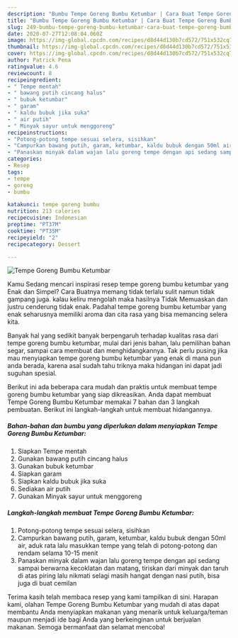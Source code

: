 ```yaml
---
description: "Bumbu Tempe Goreng Bumbu Ketumbar | Cara Buat Tempe Goreng Bumbu Ketumbar Yang Sedap"
title: "Bumbu Tempe Goreng Bumbu Ketumbar | Cara Buat Tempe Goreng Bumbu Ketumbar Yang Sedap"
slug: 249-bumbu-tempe-goreng-bumbu-ketumbar-cara-buat-tempe-goreng-bumbu-ketumbar-yang-sedap
date: 2020-07-27T12:08:04.060Z
image: https://img-global.cpcdn.com/recipes/d8d44d130b7cd572/751x532cq70/tempe-goreng-bumbu-ketumbar-foto-resep-utama.jpg
thumbnail: https://img-global.cpcdn.com/recipes/d8d44d130b7cd572/751x532cq70/tempe-goreng-bumbu-ketumbar-foto-resep-utama.jpg
cover: https://img-global.cpcdn.com/recipes/d8d44d130b7cd572/751x532cq70/tempe-goreng-bumbu-ketumbar-foto-resep-utama.jpg
author: Patrick Pena
ratingvalue: 4.6
reviewcount: 8
recipeingredient:
- " Tempe mentah"
- " bawang putih cincang halus"
- " bubuk ketumbar"
- " garam"
- " kaldu bubuk jika suka"
- " air putih"
- " Minyak sayur untuk menggoreng"
recipeinstructions:
- "Potong-potong tempe sesuai selera, sisihkan"
- "Campurkan bawang putih, garam, ketumbar, kaldu bubuk dengan 50ml air, aduk rata lalu masukkan tempe yang telah di potong-potong dan rendam selama 10-15 menit"
- "Panaskan minyak dalam wajan lalu goreng tempe dengan api sedang sampai berwarna kecoklatan dan matang, tiriskan dari minyak dan taruh di atas piring lalu nikmati selagi masih hangat dengan nasi putih, bisa juga di buat cemilan"
categories:
- Resep
tags:
- tempe
- goreng
- bumbu

katakunci: tempe goreng bumbu 
nutrition: 213 calories
recipecuisine: Indonesian
preptime: "PT37M"
cooktime: "PT35M"
recipeyield: "2"
recipecategory: Dessert

---
```



![Tempe Goreng Bumbu Ketumbar](https://img-global.cpcdn.com/recipes/d8d44d130b7cd572/751x532cq70/tempe-goreng-bumbu-ketumbar-foto-resep-utama.jpg)

Kamu Sedang mencari inspirasi resep tempe goreng bumbu ketumbar yang Enak dan Simpel? Cara Buatnya memang tidak terlalu sulit namun tidak gampang juga. kalau keliru mengolah maka hasilnya Tidak Memuaskan dan justru cenderung tidak enak. Padahal tempe goreng bumbu ketumbar yang enak seharusnya memiliki aroma dan cita rasa yang bisa memancing selera kita.

Banyak hal yang sedikit banyak berpengaruh terhadap kualitas rasa dari tempe goreng bumbu ketumbar, mulai dari jenis bahan, lalu pemilihan bahan segar, sampai cara membuat dan menghidangkannya. Tak perlu pusing jika mau menyiapkan tempe goreng bumbu ketumbar yang enak di mana pun anda berada, karena asal sudah tahu triknya maka hidangan ini dapat jadi suguhan spesial.




Berikut ini ada beberapa cara mudah dan praktis untuk membuat tempe goreng bumbu ketumbar yang siap dikreasikan. Anda dapat membuat Tempe Goreng Bumbu Ketumbar memakai 7 bahan dan 3 langkah pembuatan. Berikut ini langkah-langkah untuk membuat hidangannya.

<!--inarticleads1-->

##### Bahan-bahan dan bumbu yang diperlukan dalam menyiapkan Tempe Goreng Bumbu Ketumbar:

1. Siapkan  Tempe mentah
1. Gunakan  bawang putih cincang halus
1. Gunakan  bubuk ketumbar
1. Siapkan  garam
1. Siapkan  kaldu bubuk jika suka
1. Sediakan  air putih
1. Gunakan  Minyak sayur untuk menggoreng




<!--inarticleads2-->

##### Langkah-langkah membuat Tempe Goreng Bumbu Ketumbar:

1. Potong-potong tempe sesuai selera, sisihkan
1. Campurkan bawang putih, garam, ketumbar, kaldu bubuk dengan 50ml air, aduk rata lalu masukkan tempe yang telah di potong-potong dan rendam selama 10-15 menit
1. Panaskan minyak dalam wajan lalu goreng tempe dengan api sedang sampai berwarna kecoklatan dan matang, tiriskan dari minyak dan taruh di atas piring lalu nikmati selagi masih hangat dengan nasi putih, bisa juga di buat cemilan




Terima kasih telah membaca resep yang kami tampilkan di sini. Harapan kami, olahan Tempe Goreng Bumbu Ketumbar yang mudah di atas dapat membantu Anda menyiapkan makanan yang menarik untuk keluarga/teman maupun menjadi ide bagi Anda yang berkeinginan untuk berjualan makanan. Semoga bermanfaat dan selamat mencoba!
